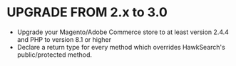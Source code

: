 # UPGRADE FROM 2.x to 3.0

- Upgrade your Magento/Adobe Commerce store to at least version 2.4.4 and PHP to version 8.1 or higher
- Declare a return type for every method which overrides HawkSearch's public/protected method.
